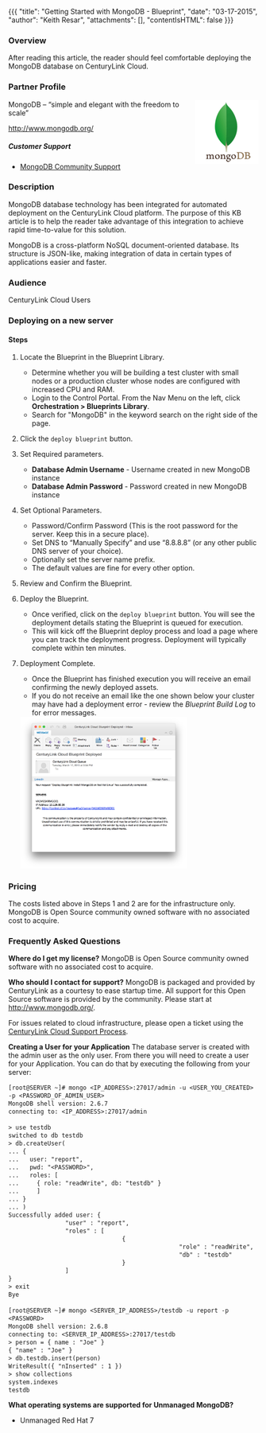 {{{
  "title": "Getting Started with MongoDB - Blueprint",
  "date": "03-17-2015",
  "author": "Keith Resar",
  "attachments": [],
  "contentIsHTML": false
}}}

### Overview
After reading this article, the reader should feel comfortable deploying the MongoDB database on CenturyLink Cloud.

### Partner Profile

<img src="../../images/mongodb/mongodb-logo.png" style="border:0;float:right;">

MongoDB – “simple and elegant with the freedom to scale”

http://www.mongodb.org/

##### Customer Support
* [MongoDB Community Support ](http://www.mongodb.org/get-involved)

### Description
MongoDB database technology has been integrated for automated deployment on the CenturyLink Cloud platform. The purpose of this KB article is to help the reader take advantage of this integration to achieve rapid time-to-value for this solution.

MongoDB is a cross-platform NoSQL document-oriented database. Its structure is JSON-like, making integration of data in certain types of applications easier and faster.

### Audience
CenturyLink Cloud Users

### Deploying on a new server

#### Steps
1. Locate the Blueprint in the Blueprint Library.
   * Determine whether you will be building a test cluster with small nodes or a production cluster whose nodes are configured with increased CPU and RAM.
   * Login to the Control Portal. From the Nav Menu on the left, click **Orchestration > Blueprints Library**.
   * Search for "MongoDB" in the keyword search on the right side of the page.

2. Click the `deploy blueprint` button.

3. Set Required parameters.
   * **Database Admin Username** - Username created in new MongoDB instance
   * **Database Admin Password** - Password created in new MongoDB instance

4. Set Optional Parameters.
   * Password/Confirm Password (This is the root password for the server. Keep this in a secure place).
   * Set DNS to “Manually Specify” and use “8.8.8.8” (or any other public DNS server of your choice).
   * Optionally set the server name prefix.
   * The default values are fine for every other option.

5. Review and Confirm the Blueprint.

6. Deploy the Blueprint.
   * Once verified, click on the `deploy blueprint` button. You will see the deployment details stating the Blueprint is queued for execution.
   * This will kick off the Blueprint deploy process and load a page where you can track the deployment progress. Deployment will typically complete within ten minutes.

7. Deployment Complete.
   * Once the Blueprint has finished execution you will receive an email confirming the newly deployed assets.
   * If you do not receive an email like the one shown below your cluster may have had a deployment error - review the *Blueprint Build Log* to for error messages.

   <img src="../../images/mongodb/deploy_complete_email.png" style="border:0;width:70%;">

### Pricing
The costs listed above in Steps 1 and 2 are for the infrastructure only. MongoDB is Open Source community owned software with no associated cost to acquire.

### Frequently Asked Questions
**Where do I get my license?**
MongoDB is Open Source community owned software with no associated cost to acquire.

**Who should I contact for support?**
MongoDB is packaged and provided by CenturyLink as a courtesy to ease startup time. All support for this Open Source software is provided by the community. Please start at http://www.mongodb.org/.

For issues related to cloud infrastructure, please open a ticket using the [CenturyLink Cloud Support Process](../../Support/how-do-i-report-a-support-issue.md).

**Creating a User for your Application**
The database server is created with the admin user as the only user. From there you will need to create a user for your Application. You can do that by executing the following from your server:

```
[root@SERVER ~]# mongo <IP_ADDRESS>:27017/admin -u <USER_YOU_CREATED> -p <PASSWORD_OF_ADMIN_USER>
MongoDB shell version: 2.6.7
connecting to: <IP_ADDRESS>:27017/admin

> use testdb
switched to db testdb
> db.createUser(
... {
...   user: "report",
...   pwd: "<PASSWORD>",
...   roles: [
...     { role: "readWrite", db: "testdb" }
...     ]
... }
... )
Successfully added user: {
                "user" : "report",
                "roles" : [
                                {
                                                "role" : "readWrite",
                                                "db" : "testdb"
                                }
                ]
}
> exit
Bye

[root@SERVER ~]# mongo <SERVER_IP_ADDRESS>/testdb -u report -p <PASSWORD>
MongoDB shell version: 2.6.8
connecting to: <SERVER_IP_ADDRESS>:27017/testdb
> person = { name : "Joe" }
{ "name" : "Joe" }
> db.testdb.insert(person)
WriteResult({ "nInserted" : 1 })
> show collections
system.indexes
testdb
```

**What operating systems are supported for Unmanaged MongoDB?**
* Unmanaged Red Hat 7
